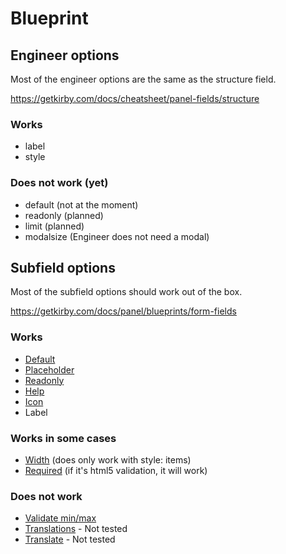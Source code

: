 # Blueprint

## Engineer options

Most of the engineer options are the same as the structure field.

https://getkirby.com/docs/cheatsheet/panel-fields/structure

### Works

- label
- style

### Does not work (yet)

- default (not at the moment)
- readonly (planned)
- limit (planned)
- modalsize (Engineer does not need a modal)

## Subfield options

Most of the subfield options should work out of the box.

https://getkirby.com/docs/panel/blueprints/form-fields

### Works

- [Default](https://getkirby.com/docs/panel/blueprints/form-fields#default-values)
- [Placeholder](https://getkirby.com/docs/panel/blueprints/form-fields#placeholders)
- [Readonly](https://getkirby.com/docs/panel/blueprints/form-fields#readonly-fields)
- [Help](https://getkirby.com/docs/panel/blueprints/form-fields#field-instructions)
- [Icon](https://getkirby.com/docs/panel/blueprints/form-fields#custom-icons)
- Label

### Works in some cases

- [Width](https://getkirby.com/docs/panel/blueprints/form-fields#creating-grids) (does only work with style: items)
- [Required](https://getkirby.com/docs/panel/blueprints/form-fields#required-fields) (if it's html5 validation, it will work)

### Does not work

- [Validate min/max](https://getkirby.com/docs/panel/blueprints/form-fields#validation)
- [Translations](https://getkirby.com/docs/panel/blueprints/form-fields#translating-form-fields) - Not tested
- [Translate](https://getkirby.com/docs/panel/blueprints/form-fields#prevent-field-values-in-non-default-languages) - Not tested
